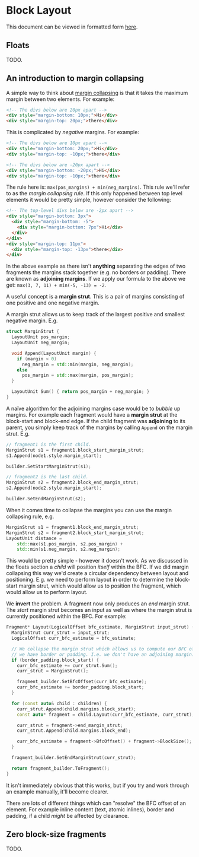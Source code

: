 # Block Layout

This document can be viewed in formatted form
[here](https://chromium.googlesource.com/chromium/src/+/master/third_party/WebKit/Source/core/layout/ng/BlockLayout.md).

## Floats

TODO.

## An introduction to margin collapsing

A simple way to think about [margin
collapsing](https://www.w3.org/TR/CSS2/box.html#collapsing-margins) is that it
takes the maximum margin between two elements. For example:

```html
<!-- The divs below are 20px apart -->
<div style="margin-bottom: 10px;">Hi</div>
<div style="margin-top: 20px;">there</div>
```

This is complicated by _negative_ margins. For example:

```html
<!-- The divs below are 10px apart -->
<div style="margin-bottom: 20px;">Hi</div>
<div style="margin-top: -10px;">there</div>

<!-- The divs below are -20px apart -->
<div style="margin-bottom: -20px;">Hi</div>
<div style="margin-top: -10px;">there</div>
```

The rule here is: `max(pos_margins) + min(neg_margins)`. This rule we'll refer
to as the _margin collapsing rule_. If this only happened between top level
elements it would be pretty simple, however consider the following:

```html
<!-- The top-level divs below are -2px apart -->
<div style="margin-bottom: 3px">
  <div style="margin-bottom: -5">
    <div style="margin-bottom: 7px">Hi</div>
  </div>
</div>
<div style="margin-top: 11px">
  <div style="margin-top: -13px">there</div>
</div>
```

In the above example as there isn't **anything** separating the edges of two
fragments the margins stack together (e.g. no borders or padding). There are
known as **adjoining margins**. If we apply our formula to the above we get:
`max(3, 7, 11) + min(-5, -13) = -2`.

A useful concept is a **margin strut**. This is a pair of margins consisting of
one positive and one negative margin.

A margin strut allows us to keep track of the largest positive and smallest
negative margin. E.g.

```cpp
struct MarginStrut {
  LayoutUnit pos_margin;
  LayoutUnit neg_margin;

  void Append(LayoutUnit margin) {
    if (margin < 0)
      neg_margin = std::min(margin, neg_margin);
    else
      pos_margin = std::max(margin, pos_margin);
  }

  LayoutUnit Sum() { return pos_margin + neg_margin; }
}
```

A naïve algorithm for the adjoining margins case would be to _bubble_ up
margins. For example each fragment would have a **margin strut** at the
block-start and block-end edge. If the child fragment was **adjoining** to its
parent, you simply keep track of the margins by calling `Append` on the margin
strut. E.g.

```cpp
// fragment1 is the first child.
MarginStrut s1 = fragment1.block_start_margin_strut;
s1.Append(node1.style.margin_start);

builder.SetStartMarginStrut(s1);

// fragment2 is the last child.
MarginStrut s2 = fragment2.block_end_margin_strut;
s2.Append(node2.style.margin_start);

builder.SetEndMarginStrut(s2);
```

When it comes time to collapse the margins you can use the margin collapsing
rule, e.g.

```cpp
MarginStrut s1 = fragment1.block_end_margin_strut;
MarginStrut s2 = fragment2.block_start_margin_strut;
LayoutUnit distance =
    std::max(s1.pos_margin, s2.pos_margin) +
    std::min(s1.neg_margin, s2.neg_margin);
```

This would be pretty simple - however it doesn't work. As we discussed in the
floats section a _child_ will position _itself_ within the BFC. If we did margin
collapsing this way we'd create a circular dependency between layout and
positioning. E.g. we need to perform layout in order to determine the
block-start margin strut, which would allow us to position the fragment, which
would allow us to perform layout.

We **invert** the problem. A fragment now only produces an _end_ margin strut.
The _start_ margin strut becomes an input as well as where the margin strut is
currently positioned within the BFC. For example:

```cpp
Fragment* Layout(LogicalOffset bfc_estimate, MarginStrut input_strut) {
  MarginStrut curr_strut = input_strut;
  LogicalOffset curr_bfc_estimate = bfc_estimate;

  // We collapse the margin strut which allows us to compute our BFC offset if
  // we have border or padding. I.e. we don't have an adjoining margin.
  if (border_padding.block_start) {
    curr_bfc_estimate += curr_strut.Sum();
    curr_strut = MarginStrut();

    fragment_builder.SetBfcOffset(curr_bfc_estimate);
    curr_bfc_estimate += border_padding.block_start;
  }

  for (const auto& child : children) {
    curr_strut.Append(child.margins.block_start);
    const auto* fragment = child.Layout(curr_bfc_estimate, curr_strut);

    curr_strut = fragment->end_margin_strut;
    curr_strut.Append(child.margins.block_end);

    curr_bfc_estimate = fragment->BfcOffset() + fragment->BlockSize();
  }

  fragment_builder.SetEndMarginStrut(curr_strut);

  return fragment_builder.ToFragment();
}
```

It isn't immediately obvious that this works, but if you try and work through an
example manually, it'll become clearer.

There are lots of different things which can "resolve" the BFC offset of an
element. For example inline content (text, atomic inlines), border and padding,
if a child _might_ be affected by clearance.

## Zero block-size fragments

TODO.
